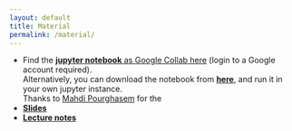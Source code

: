 ```yaml
---
layout: default
title: Material
permalink: /material/
---
```


- Find the [**jupyter notebook** as Google Collab here](https://colab.research.google.com/drive/1boTHksrPBnFTUb_Ja29apwou22BVrNoR?usp=sharing) (login to a Google account required).  
  Alternatively, you can download the notebook from [**here**](https://github.com/gesina/c-xai-tutorial/blob/main/download/C-XAI_Tutorial.ipynb), and run it in your own jupyter instance.  
  Thanks to [Mahdi Pourghasem](https://www.linkedin.com/in/mahdi-pourghasem) for the
- [**Slides**](https://github.com/gesina/c-xai-tutorial/blob/main/download/slides.pdf)
- [**Lecture notes**](https://github.com/gesina/c-xai-tutorial/blob/main/download/lecture_notes.pdf)
